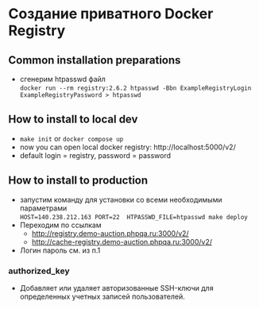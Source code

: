 # Создание приватного Docker Registry

## Common installation preparations
- сгенерим htpasswd файл  
  `docker run --rm registry:2.6.2 htpasswd -Bbn ExampleRegistryLogin ExampleRegistryPassword > htpasswd`

## How to install to local dev
- `make init` or `docker compose up`
- now you can open local docker registry: http://localhost:5000/v2/
- default login = registry, password = password

## How to install to production
- запустим команду для установки со всеми необходимыми параметрами  
`HOST=140.238.212.163 PORT=22  HTPASSWD_FILE=htpasswd make deploy`
- Переходим по ссылкам
  - http://registry.demo-auction.phpqa.ru:3000/v2/
  - http://cache-registry.demo-auction.phpqa.ru:3000/v2/
- Логин пароль см. из п.1 


### **authorized_key**
- Добавляет или удаляет авторизованные SSH-ключи для определенных учетных записей пользователей.